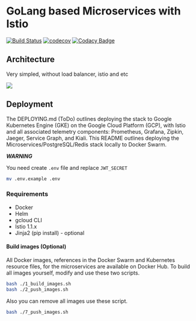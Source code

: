 # GoLang based Microservices with Istio

[![Build Status](https://travis-ci.org/deissh/api.micro.svg?branch=next)](https://travis-ci.org/deissh/api.micro)
[![codecov](https://codecov.io/gh/deissh/api.micro/branch/next/graph/badge.svg)](https://codecov.io/gh/deissh/api.micro)
[![Codacy Badge](https://api.codacy.com/project/badge/Grade/067a92d715bf4e3a8eca6d517566e984)](https://www.codacy.com/app/Deissh/api.micro?utm_source=github.com&amp;utm_medium=referral&amp;utm_content=deissh/api.micro&amp;utm_campaign=Badge_Grade)

## Architecture

Very simpled, without load balancer, istio and etc

![](https://i.imgur.com/GGcMXMb.png)

## Deployment

The DEPLOYING.md (ToDo) outlines deploying the stack to Google Kubernetes Engine (GKE)
on the Google Cloud Platform (GCP), with Istio and all associated telemetry
components: Prometheus, Grafana, Zipkin, Jaeger, Service Graph, and Kiali.
This README outlines deploying the Microservices/PostgreSQL/Redis stack locally to Docker Swarm.

***WARNING***

You need create `.env` file and replace `JWT_SECRET`
```bash
mv .env.example .env
```

### Requirements

- Docker
- Helm
- gcloud CLI
- Istio 1.1.x
- Jinja2 (pip install) - optional

#### Build images (Optional)

All Docker images, references in the Docker Swarm and Kubernetes resource files,
for the microservices are available on Docker Hub. To build all images yourself,
modify and use these two scripts.

```bash
bash ./1_build_images.sh
bash ./2_push_images.sh
```

Also you can remove all images use these script.

```bash
bash ./7_push_images.sh
```
